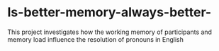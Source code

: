 # Is-better-memory-always-better-
This project investigates how the working memory of participants and memory load influence the resolution of pronouns in English
